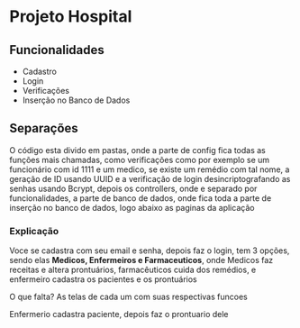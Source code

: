 # Projeto Hospital

## Funcionalidades
- Cadastro
- Login
- Verificações
- Inserção no Banco de Dados

## Separações
O código esta divido em pastas, onde a parte de config fica todas as funções mais chamadas, como verificações como por exemplo se um funcionário com id 1111 e um medico, se existe um remédio com tal nome, a geração de ID usando UUID e a verificação de login desincriptografando as senhas usando Bcrypt, depois os controllers, onde e separado por funcionalidades, a parte de banco de dados, onde fica toda a parte de inserção no banco de dados, logo abaixo as paginas da aplicação 

### Explicação  
Voce se cadastra com seu email e senha, depois faz o login, tem 3 opções, sendo elas **Medicos, Enfermeiros e Farmaceuticos**, onde Medicos faz receitas e altera prontuários, farmacêuticos cuida dos remédios, e enfermeiro cadastra os pacientes e os prontuários

O que falta?
As telas de cada um com suas respectivas funcoes

Enfermerio cadastra paciente, depois faz o prontuario dele 